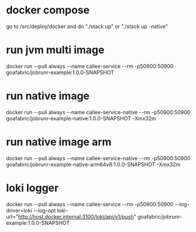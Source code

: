 # docker compose
go to /src/deploy/docker and do "./stack up" or "./stack up -native"

# run jvm multi image
docker run --pull always --name callee-service --rm -p50900:50900 goafabric/jobrunr-example:1.0.0-SNAPSHOT

# run native image
docker run --pull always --name callee-service-native --rm -p50900:50900 goafabric/jobrunr-example-native:1.0.0-SNAPSHOT -Xmx32m

# run native image arm
docker run --pull always --name callee-service-native --rm -p50900:50900 goafabric/jobrunr-example-native-arm64v8:1.0.0-SNAPSHOT -Xmx32m

# loki logger
docker run --pull always --name callee-service --rm -p50900:50900 --log-driver=loki --log-opt loki-url="http://host.docker.internal:3100/loki/api/v1/push" goafabric/jobrunr-example:1.0.0-SNAPSHOT
